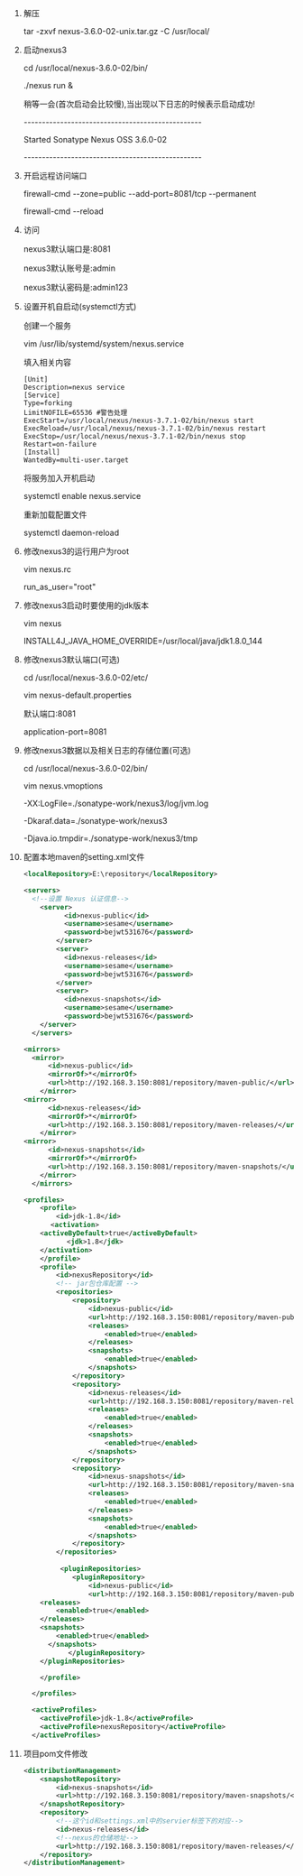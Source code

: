 1. 解压

    tar -zxvf nexus-3.6.0-02-unix.tar.gz -C /usr/local/

2. 启动nexus3

    cd /usr/local/nexus-3.6.0-02/bin/

    ./nexus run &

    

    稍等一会(首次启动会比较慢),当出现以下日志的时候表示启动成功!

    \-------------------------------------------------

    Started Sonatype Nexus OSS 3.6.0-02

    \-------------------------------------------------

3. 开启远程访问端口

    firewall-cmd --zone=public --add-port=8081/tcp --permanent

    firewall-cmd --reload

4. 访问

    nexus3默认端口是:8081

    nexus3默认账号是:admin

    nexus3默认密码是:admin123

    

5. 设置开机自启动(systemctl方式)

    创建一个服务

    vim /usr/lib/systemd/system/nexus.service

    填入相关内容

    ~~~
    [Unit]
    Description=nexus service
    [Service]
    Type=forking
    LimitNOFILE=65536 #警告处理
    ExecStart=/usr/local/nexus/nexus-3.7.1-02/bin/nexus start
    ExecReload=/usr/local/nexus/nexus-3.7.1-02/bin/nexus restart
    ExecStop=/usr/local/nexus/nexus-3.7.1-02/bin/nexus stop
    Restart=on-failure
    [Install]
    WantedBy=multi-user.target
    ~~~

    将服务加入开机启动

    systemctl enable nexus.service

    重新加载配置文件

    systemctl daemon-reload

    

6. 修改nexus3的运行用户为root

    vim nexus.rc

    run_as_user="root"

    

7. 修改nexus3启动时要使用的jdk版本

    vim nexus

    INSTALL4J_JAVA_HOME_OVERRIDE=/usr/local/java/jdk1.8.0_144

8. 修改nexus3默认端口(可选)

    cd /usr/local/nexus-3.6.0-02/etc/

    vim nexus-default.properties

    默认端口:8081

    application-port=8081

9. 修改nexus3数据以及相关日志的存储位置(可选)

    cd /usr/local/nexus-3.6.0-02/bin/

    vim nexus.vmoptions 

     

    -XX:LogFile=./sonatype-work/nexus3/log/jvm.log

    -Dkaraf.data=./sonatype-work/nexus3

    -Djava.io.tmpdir=./sonatype-work/nexus3/tmp

10. 配置本地maven的setting.xml文件

    ~~~~xml
    <localRepository>E:\repository</localRepository>
    
    <servers>
      <!--设置 Nexus 认证信息-->
    	<server>
    	      <id>nexus-public</id>
    	      <username>sesame</username>
    	      <password>bejwt531676</password>
    	    </server>
    	  	<server>
    	      <id>nexus-releases</id>
    	      <username>sesame</username>
    	      <password>bejwt531676</password>
    	    </server>
    		<server>
    	      <id>nexus-snapshots</id>
    	      <username>sesame</username>
    	      <password>bejwt531676</password>
    	</server>
      </servers>
    
    <mirrors>
      <mirror>
          <id>nexus-public</id>
          <mirrorOf>*</mirrorOf>
          <url>http://192.168.3.150:8081/repository/maven-public/</url>
        </mirror>
    <mirror>
          <id>nexus-releases</id>
          <mirrorOf>*</mirrorOf>
          <url>http://192.168.3.150:8081/repository/maven-releases/</url>
        </mirror>
    <mirror>
          <id>nexus-snapshots</id>
          <mirrorOf>*</mirrorOf>
          <url>http://192.168.3.150:8081/repository/maven-snapshots/</url>
        </mirror>
      </mirrors>
    
    <profiles>
    	<profile>
    		<id>jdk-1.8</id>
    　　　　<activation>
    	<activeByDefault>true</activeByDefault>
    　　　　	<jdk>1.8</jdk>
    	</activation>
    	</profile>
    	<profile>
    		<id>nexusRepository</id>  
    		<!-- jar包仓库配置 -->  
    		<repositories>  
    			<repository>  
    				<id>nexus-public</id>  
    				<url>http://192.168.3.150:8081/repository/maven-public/</url>  
    				<releases>  
    					<enabled>true</enabled>  
    				</releases>  
    				<snapshots>  
    					<enabled>true</enabled>  
    				</snapshots>  
    			</repository>  
    			<repository>  
    				<id>nexus-releases</id>  
    				<url>http://192.168.3.150:8081/repository/maven-releases/</url>  
    				<releases>  
    					<enabled>true</enabled>  
    				</releases>  
    				<snapshots>  
    					<enabled>true</enabled>  
    				</snapshots>  
    			</repository> 
    			<repository>  
    				<id>nexus-snapshots</id>   
    				<url>http://192.168.3.150:8081/repository/maven-snapshots/</url>  
    				<releases>  
    					<enabled>true</enabled>  
    				</releases>  
    				<snapshots>  
    					<enabled>true</enabled>  
    				</snapshots>  
    			</repository>  
    		</repositories>  
    		
    		 <pluginRepositories>  
                <pluginRepository>  
                    <id>nexus-public</id>  
                    <url>http://192.168.3.150:8081/repository/maven-public/</url>  
    	<releases>  
    		<enabled>true</enabled>  
    	</releases>  
    	<snapshots>  
    		<enabled>true</enabled>  
    	  </snapshots>  
               </pluginRepository>  
    	</pluginRepositories>  
    
    	</profile>
    
      </profiles>
    
      <activeProfiles>
        <activeProfile>jdk-1.8</activeProfile>
        <activeProfile>nexusRepository</activeProfile>
      </activeProfiles>
    
    ~~~~

11. 项目pom文件修改

    ~~~~xml
    <distributionManagement>
    	<snapshotRepository>
    		<id>nexus-snapshots</id>
    		<url>http://192.168.3.150:8081/repository/maven-snapshots/</url>
    	</snapshotRepository>
    	<repository>
            <!--这个id和settings.xml中的servier标签下的对应-->
    		<id>nexus-releases</id>
            <!--nexus的仓储地址-->
    		<url>http://192.168.3.150:8081/repository/maven-releases/</url>
    	</repository>
    </distributionManagement>
    ~~~~

    